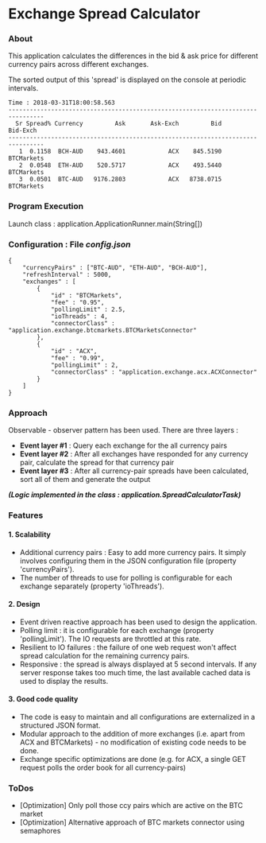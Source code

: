 # Exchange Spread Calculator

### About

This application calculates the differences in the bid & ask price for different currency pairs across different exchanges.

The sorted output of this 'spread' is displayed on the console at periodic intervals.

```
Time : 2018-03-31T18:00:58.563
--------------------------------------------------------------------------------
  Sr Spread% Currency         Ask       Ask-Exch         Bid       Bid-Exch
--------------------------------------------------------------------------------
   1  0.1158  BCH-AUD    943.4601            ACX    845.5190     BTCMarkets
   2  0.0548  ETH-AUD    520.5717            ACX    493.5440     BTCMarkets
   3  0.0501  BTC-AUD   9176.2803            ACX   8738.0715     BTCMarkets
```

### Program Execution
Launch class : application.ApplicationRunner.main(String[])

### Configuration : File *config.json*
```
{
	"currencyPairs" : ["BTC-AUD", "ETH-AUD", "BCH-AUD"],
	"refreshInterval" : 5000,
	"exchanges" : [
		{
			"id" : "BTCMarkets",
			"fee" : "0.95",
			"pollingLimit" : 2.5,
			"ioThreads" : 4,
			"connectorClass" : "application.exchange.btcmarkets.BTCMarketsConnector"
		},
		{
			"id" : "ACX",
			"fee" : "0.99",
			"pollingLimit" : 2,
			"connectorClass" : "application.exchange.acx.ACXConnector"
		}
	]
}
```

### Approach
Observable - observer pattern has been used.
There are three layers :
 - **Event layer #1** : Query each exchange for the all currency pairs
 - **Event layer #2** : After all exchanges have responded for any currency pair, calculate the spread for that currency pair
 -  **Event layer #3** : After all currency-pair spreads have been calculated, sort all of them and generate the output

 ___(Logic implemented in the class : application.SpreadCalculatorTask)___

### Features

#### 1. Scalability
 - Additional currency pairs : Easy to add more currency pairs. It simply involves configuring them in the JSON configuration file (property 'currencyPairs').
 - The number of threads to use for polling is configurable for each exchange separately (property 'ioThreads').

#### 2. Design
 - Event driven reactive approach has been used to design the application.
 - Polling limit : it is configurable for each exchange (property 'pollingLimit'). The IO requests are throttled at this rate.
 - Resilient to IO failures : the failure of one web request won't affect spread calculation for the remaining currency pairs.
 - Responsive : the spread is always displayed at 5 second intervals. If any server response takes too much time, the last available cached data is used to display the results.

#### 3. Good code quality
 - The code is easy to maintain and all configurations are externalized in a structured JSON format.
 - Modular approach to the addition of more exchanges (i.e. apart from ACX and BTCMarkets) - no modification of existing code needs to be done.
 - Exchange specific optimizations are done (e.g. for ACX, a single GET request polls the order book for all currency-pairs)

### ToDos
 - [Optimization] Only poll those ccy pairs which are active on the BTC market
 - [Optimization] Alternative approach of BTC markets connector using semaphores